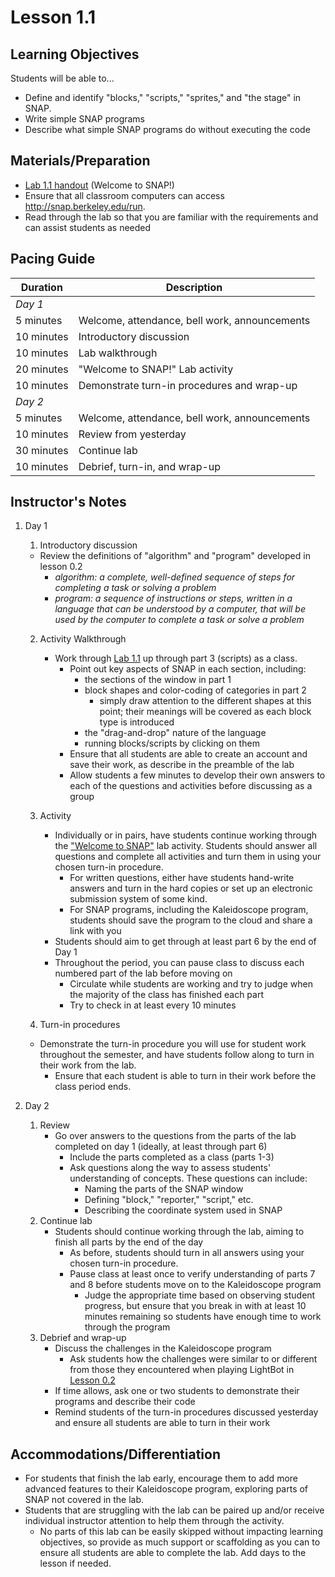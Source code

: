 # Lesson 1.1
## Learning Objectives

Students will be able to...

* Define and identify "blocks," "scripts," "sprites," and "the stage" in SNAP.
* Write simple SNAP programs
* Describe what simple SNAP programs do without executing the code

## Materials/Preparation

* [Lab 1.1 handout](lab_11.md) (Welcome to SNAP!) 
* Ensure that all classroom computers can access http://snap.berkeley.edu/run.
* Read through the lab so that you are familiar with the requirements and can assist students as needed

## Pacing Guide

| Duration | Description |
| -- | -- |
|_Day 1_|
| 5 minutes | Welcome, attendance, bell work, announcements   |
|10 minutes| Introductory discussion |
|10 minutes| Lab walkthrough |
|20 minutes| "Welcome to SNAP!" Lab activity |
|10 minutes| Demonstrate turn-in procedures and wrap-up |
|_Day 2_|
| 5 minutes | Welcome, attendance, bell work, announcements   |
|10 minutes| Review from yesterday |
|30 minutes| Continue lab|
|10 minutes| Debrief, turn-in, and wrap-up|



## Instructor's Notes
1. Day 1
    1. Introductory discussion
      * Review the definitions of "algorithm" and "program" developed in lesson 0.2
          * _algorithm: a complete, well-defined sequence of steps for completing a task or solving a problem_
          * _program: a sequence of instructions or steps, written in a language that can be understood by a computer, that will be used by the computer to complete a task or solve a problem_
    
    2. Activity Walkthrough
        * Work through [Lab 1.1](lab_11.md) up through part 3 (scripts) as a class.
            * Point out key aspects of SNAP in each section, including:
                * the sections of the window in part 1
                * block shapes and color-coding of categories in part 2
                    * simply draw attention to the different shapes at this point; their meanings will be covered as each block type is introduced
                * the "drag-and-drop" nature of the language
                * running blocks/scripts by clicking on them
            * Ensure that all students are able to create an account and save their work, as describe in the preamble of the lab
            * Allow students a few minutes to develop their own answers to each of the questions and activities before discussing as a group
        
    2. Activity
        * Individually or in pairs, have students continue working through the ["Welcome to SNAP"](lab_11.md) lab activity. Students should answer all questions and complete all activities and turn them in using your chosen turn-in procedure.
            * For written questions, either have students hand-write answers and turn in the hard copies or set up an electronic submission system of some kind.
            * For SNAP programs, including the Kaleidoscope program, students should save the program to the cloud and share a link with you
        * Students should aim to get through at least part 6 by the end of Day 1
        * Throughout the period, you can pause class to discuss each numbered part of the lab before moving on
            * Circulate while students are working and try to judge when the majority of the class has finished each part
            * Try to check in at least every 10 minutes
    
    3. Turn-in procedures
      * Demonstrate the turn-in procedure you will use for student work throughout the semester, and have students follow along to turn in their work from the lab.
        * Ensure that each student is able to turn in their work before the class period ends.

2. Day 2
    1. Review
        * Go over answers to the questions from the parts of the lab completed on day 1 (ideally, at least through part 6)
            * Include the parts completed as a class (parts 1-3)
            * Ask questions along the way to assess students' understanding of concepts.  These questions can include:
                * Naming the parts of the SNAP window
                * Defining "block," "reporter," "script," etc.
                * Describing the coordinate system used in SNAP
    2. Continue lab
        * Students should continue working through the lab, aiming to finish all parts by the end of the day
            * As before, students should turn in all answers using your chosen turn-in procedure.
            * Pause class at least once to verify understanding of parts 7 and 8 before students move on to the Kaleidoscope program
                * Judge the appropriate time based on observing student progress, but ensure that you break in with at least 10 minutes remaining so students have enough time to work through the program
    3. Debrief and wrap-up
        * Discuss the challenges in the Kaleidoscope program
            * Ask students how the challenges were similar to or different from those they encountered when playing LightBot in [Lesson 0.2](lesson_02.md)
        * If time allows, ask one or two students to demonstrate their programs and describe their code
        * Remind students of the turn-in procedures discussed yesterday and ensure all students are able to turn in their work

## Accommodations/Differentiation

* For students that finish the lab early, encourage them to add more advanced features to their Kaleidoscope program, exploring parts of SNAP not covered in the lab.
* Students that are struggling with the lab can be paired up and/or receive individual instructor attention to help them through the activity.
    * No parts of this lab can be easily skipped without impacting learning objectives, so provide as much support or scaffolding as you can to ensure all students are able to complete the lab.  Add days to the lesson if needed.